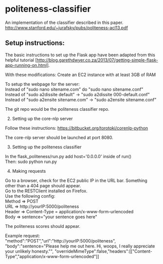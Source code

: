 politeness-classifier
=====================

An implementation of the classifier described in this paper. http://www.stanford.edu/~jurafsky/pubs/politeness-acl13.pdf

Setup instructions:
-------------------
The basic instructions to set up the Flask app have been adapted from this helpful tutorial [http://blog.garethdwyer.co.za/2013/07/getting-simple-flask-app-running-on.html].

With these modifications:
Create an EC2 instance with at least 3GB of RAM

To setup the webpage for the server: <br>
Instead of "sudo nano sitename.com" do "sudo nano sitename.conf" <br>
Instead of "sudo a2dissite default" -> "sudo a2dissite 000-default.conf"<br>
Instead of "sudo a2ensite sitename.com" -> "sudo a2ensite sitename.conf"<br>

The git repo would be the politeness classifier repo.

2) Setting up the core-nlp server

Follow these instructions:
https://bitbucket.org/torotoki/corenlp-python

The core-nlp server should be launched at port 8080.

3) Setting up the politeness classifier

In the flask_politeness/run.py add host='0.0.0.0' inside of run()<br>
Then: sudo python run.py

4) Making requests

Go to a browser, check for the EC2 public IP in the URL bar. 
Something other than a 404 page should appear.<br>
Go to the RESTClient installed on Firefox.<br>
Use the following config:<br>
Method => POST<br>
URL => http://yourIP:5000/politeness<br>
Header => Content-Type = application/x-www-form-urlencoded<br>
Body => sentence=\"your sentence goes here\"<br>

The politeness scores should appear.

Example request:<br>
"method":"POST","url":"http://yourIP:5000/politeness",
"body":"sentence=\"Please help me out here. Hi, woops, I really appreciate your unlikely honesty.\"",
"overrideMimeType":false,"headers":[["Content-Type","application/x-www-form-urlencoded"]]
